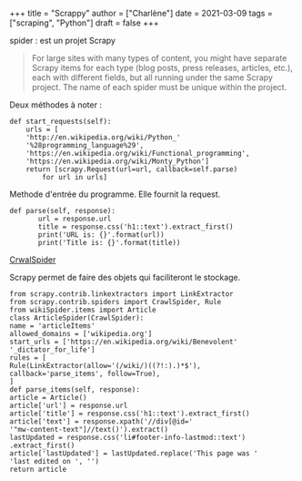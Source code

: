 +++
title = "Scrappy"
author = ["Charlène"]
date = 2021-03-09
tags = ["scraping", "Python"]
draft = false
+++

spider : est un projet Scrapy

> For large sites with many types of content, you might have separate Scrapy items for
> each type (blog posts, press releases, articles, etc.), each with different fields, but all
> running under the same Scrapy project. The name of each spider must be unique
> within the project.

Deux méthodes à noter :

```nil
def start_requests(self):
    urls = [
	'http://en.wikipedia.org/wiki/Python_'
	'%28programming_language%29',
	'https://en.wikipedia.org/wiki/Functional_programming',
	'https://en.wikipedia.org/wiki/Monty_Python']
    return [scrapy.Request(url=url, callback=self.parse)
	    for url in urls]
```

Methode d'entrée du programme. Elle fournit la request.

```nil
def parse(self, response):
       url = response.url
       title = response.css('h1::text').extract_first()
       print('URL is: {}'.format(url))
       print('Title is: {}'.format(title))
```

[CrwalSpider](20210310135927-crwalspider.org)

Scrapy permet de faire des objets qui faciliteront le stockage.

```nil
from scrapy.contrib.linkextractors import LinkExtractor
from scrapy.contrib.spiders import CrawlSpider, Rule
from wikiSpider.items import Article
class ArticleSpider(CrawlSpider):
name = 'articleItems'
allowed_domains = ['wikipedia.org']
start_urls = ['https://en.wikipedia.org/wiki/Benevolent'
'_dictator_for_life']
rules = [
Rule(LinkExtractor(allow='(/wiki/)((?!:).)*$'),
callback='parse_items', follow=True),
]
def parse_items(self, response):
article = Article()
article['url'] = response.url
article['title'] = response.css('h1::text').extract_first()
article['text'] = response.xpath('//div[@id='
'"mw-content-text"]//text()').extract()
lastUpdated = response.css('li#footer-info-lastmod::text')
.extract_first()
article['lastUpdated'] = lastUpdated.replace('This page was '
'last edited on ', '')
return article
```
